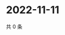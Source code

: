 # 2022-11-11

共 0 条

<!-- BEGIN WEIBO -->
<!-- 最后更新时间 Fri Nov 11 2022 17:17:13 GMT+0800 (China Standard Time) -->

<!-- END WEIBO -->
